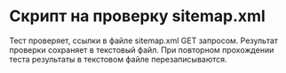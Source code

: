# Скрипт на проверку sitemap.xml

Тест проверяет, ссылки в файле sitemap.xml GET запросом. Результат проверки сохраняет в текстовый файл. При повторном прохождении теста результаты в текстовом файле перезаписываются. 